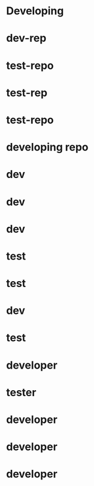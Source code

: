 # Developing
# dev-rep
# test-repo
# test-rep
# test-repo
# developing repo
# dev
# dev
# dev
# test
# test
# dev
# test
# developer
# tester
# developer
# developer
# developer

